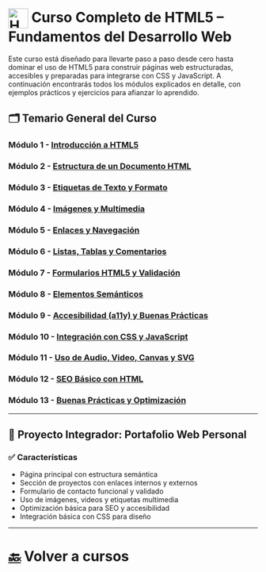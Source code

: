 # <img src="https://upload.wikimedia.org/wikipedia/commons/6/61/HTML5_logo_and_wordmark.svg" alt="HTML5" width="40" style="vertical-align: middle;"/> Curso Completo de HTML5 – Fundamentos del Desarrollo Web

Este curso está diseñado para llevarte paso a paso desde cero hasta dominar el uso de HTML5 para construir páginas web estructuradas, accesibles y preparadas para integrarse con CSS y JavaScript. A continuación encontrarás todos los módulos explicados en detalle, con ejemplos prácticos y ejercicios para afianzar lo aprendido.

## 🗂️ Temario General del Curso

### Módulo 1 - [Introducción a HTML5](./Modulo_1_Introduccion_a_HTML5/Modulo_1.md)
### Módulo 2 - [Estructura de un Documento HTML](./Modulo_2_Estructura_de_un_Documento_HTML/Modulo_2.md)
### Módulo 3 - [Etiquetas de Texto y Formato](./Modulo_3_Etiquetas_de_Texto_y_Formato/Modulo_3.md)
### Módulo 4 - [Imágenes y Multimedia](./Modulo_4_Imagenes_y_Multimedia/Modulo_4.md)
### Módulo 5 - [Enlaces y Navegación](./Modulo_5_Enlaces_y_Navegacion/Modulo_5.md)
### Módulo 6 - [Listas, Tablas y Comentarios](./Modulo_6_Listas_Tablas_y_Comentarios/Modulo_6.md)
### Módulo 7 - [Formularios HTML5 y Validación](./Modulo_7_Formularios_HTML5_y_Validacion/Modulo_7.md)
### Módulo 8 - [Elementos Semánticos](./Modulo_8_Elementos_Semanticos/Modulo_8.md)
### Módulo 9 - [Accesibilidad (a11y) y Buenas Prácticas](./Modulo_9_Accesibilidad_y_Buenas_Practicas/Modulo_9.md)
### Módulo 10 - [Integración con CSS y JavaScript](./Modulo_10_Integracion_con_CSS_y_JS/Modulo_10.md)
### Módulo 11 - [Uso de Audio, Video, Canvas y SVG](./Modulo_11_Audio_Video_Canvas_SVG/Modulo_11.md)
### Módulo 12 - [SEO Básico con HTML](./Modulo_12_SEO_Basico_con_HTML/Modulo_12.md)
### Módulo 13 - [Buenas Prácticas y Optimización](./Modulo_13_Buenas_Practicas_y_Optimizacion/Modulo_13.md)

---

## 💼 Proyecto Integrador: Portafolio Web Personal

### ✅ Características
- Página principal con estructura semántica
- Sección de proyectos con enlaces internos y externos
- Formulario de contacto funcional y validado
- Uso de imágenes, videos y etiquetas multimedia
- Optimización básica para SEO y accesibilidad
- Integración básica con CSS para diseño

---

# [🔙](../README.md) Volver a cursos
